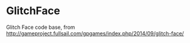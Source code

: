 # GlitchFace
Glitch Face code base, from http://gameproject.fullsail.com/gpgames/index.php/2014/09/glitch-face/
